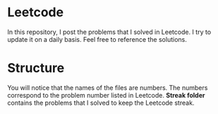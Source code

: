 # Leetcode
In this repository, I post the problems that I solved in Leetcode. I try to update it on a daily basis. Feel free to reference the solutions. 

# Structure
You will notice that the names of the files are numbers. The numbers correspond to the problem number listed in Leetcode.
<b>Streak folder</b> contains the problems that I solved to keep the Leetcode streak.
